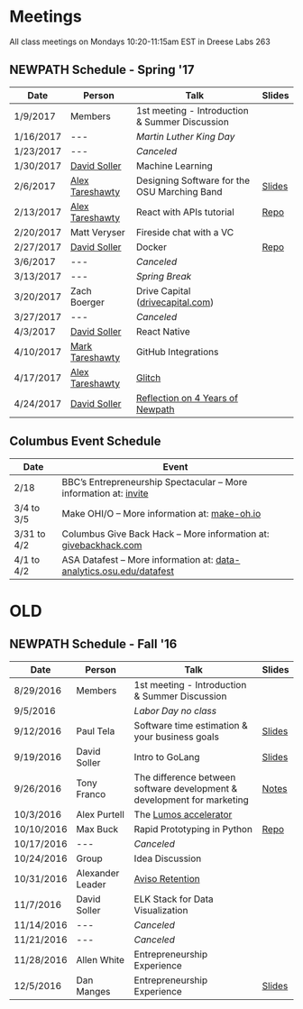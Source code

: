 # Meetings

All class meetings on Mondays 10:20-11:15am EST in Dreese Labs 263

## NEWPATH Schedule - Spring '17
Date | Person | Talk | Slides
-----|--------|------|-------
1/9/2017 | Members | 1st meeting - Introduction & Summer Discussion |
1/16/2017 | --- | *Martin Luther King Day* |
1/23/2017 | --- | *Canceled* |
1/30/2017 | [David Soller](https://github.com/3ygun) | Machine Learning |
2/6/2017 | [Alex Tareshawty](https://github.com/atareshawty) | Designing Software for the OSU Marching Band  | [Slides](https://docs.google.com/presentation/d/1Iu992nlP8dAI69-gY_-WHv4MABHufx7rIpOAbtoFxq8/edit?usp=sharing)
2/13/2017 | [Alex Tareshawty](https://github.com/atareshawty) | React with APIs tutorial | [Repo](https://github.com/atareshawty/newpath-react-app-demo)
2/20/2017 | Matt Veryser | Fireside chat with a VC |
2/27/2017 | [David Soller](https://github.com/3ygun) | Docker | [Repo](https://github.com/3ygun/docker-demo)
3/6/2017 | --- | *Canceled* |
3/13/2017 | --- | *Spring Break* |
3/20/2017 | Zach Boerger | Drive Capital ([drivecapital.com](https://www.drivecapital.com/)) |
3/27/2017 | --- | *Canceled* |
4/3/2017 | [David Soller](https://github.com/3ygun) | React Native |
4/10/2017 | [Mark Tareshawty](https://github.com/tarebyte) | GitHub Integrations |
4/17/2017 | [Alex Tareshawty](https://github.com/atareshawty) | [Glitch](https://glitch.com/) |
4/24/2017 | [David Soller](https://github.com/3ygun) | [Reflection on 4 Years of Newpath](https://gist.github.com/3ygun/ba3665853aae0c3e179f52bbe6e6eaaf) |


## Columbus Event Schedule
Date | Event
-----|------
2/18 | BBC’s Entrepreneurship Spectacular – More information at: [invite](https://nvite.com/ES2017/a912)
3/4 to 3/5 | Make OHI/O – More information at: [make-oh.io](http://make-oh.io/)
3/31 to 4/2 | Columbus Give Back Hack – More information at: [givebackhack.com](http://givebackhack.com/)
4/1 to 4/2 | ASA Datafest – More information at: [data-analytics.osu.edu/datafest](https://data-analytics.osu.edu/datafest)


# OLD

## NEWPATH Schedule - Fall '16

Date | Person | Talk | Slides
-----|--------|------|-------
8/29/2016 | Members | 1st meeting - Introduction & Summer Discussion |
9/5/2016 |  | *Labor Day no class* |
9/12/2016 | Paul Tela | Software time estimation & your business goals | [Slides](https://docs.google.com/presentation/d/10mQTw00gzBIU9Nke-fSyrxhBQPgleuZ6UyNT_MYgDPk/edit#slide=id.gc6f9e470d_0_0)
9/19/2016 | David Soller | Intro to GoLang | [Slides](https://1drv.ms/p/s!AigG_yCNVYnRn_xwNaNVOb9LTLaT-Q)
9/26/2016 | Tony Franco | The difference between software development & development for marketing | [Notes](https://gist.github.com/3ygun/875ebe09d9afbc439f207862f04348cb)
10/3/2016 | Alex Purtell | The [Lumos accelerator](http://lumosinnovation.com/) |
10/10/2016 | Max Buck | Rapid Prototyping in Python | [Repo](https://github.com/buckmaxwell/pic-picker)
10/17/2016 | --- | *Canceled* |
10/24/2016 | Group | Idea Discussion |
10/31/2016 | Alexander Leader | [Aviso Retention](http://avisoretention.com/) |
11/7/2016 | David Soller | ELK Stack for Data Visualization |
11/14/2016 | --- | *Canceled* |
11/21/2016 | --- | *Canceled* |
11/28/2016 | Allen White | Entrepreneurship Experience |
12/5/2016 | Dan Manges | Entrepreneurship Experience | [Slides](https://docs.google.com/presentation/d/1OFdreS1OlhDp686Y7002oCU_911kCeHtgftfYN3H_0E/edit)
